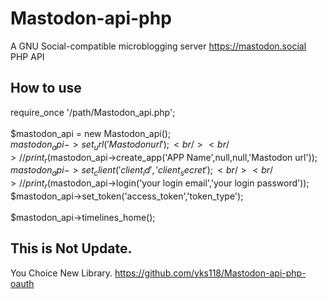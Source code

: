# Mastodon-api-php
A GNU Social-compatible microblogging server  https://mastodon.social PHP API

## How to use
require_once '/path/Mastodon_api.php';<br />
<br />
$mastodon_api = new Mastodon_api();<br />
$mastodon_api->set_url('Mastodon url');<br />
<br />
// print_r($mastodon_api->create_app('APP Name',null,null,'Mastodon url'));<br />
$mastodon_api->set_client('client_id','client_secret');<br />
<br />
// print_r($mastodon_api->login('your login email','your login password'));<br />
$mastodon_api->set_token('access_token','token_type');<br />
<br />
$mastodon_api->timelines_home();

## This is Not Update.
You Choice New Library.
https://github.com/yks118/Mastodon-api-php-oauth
